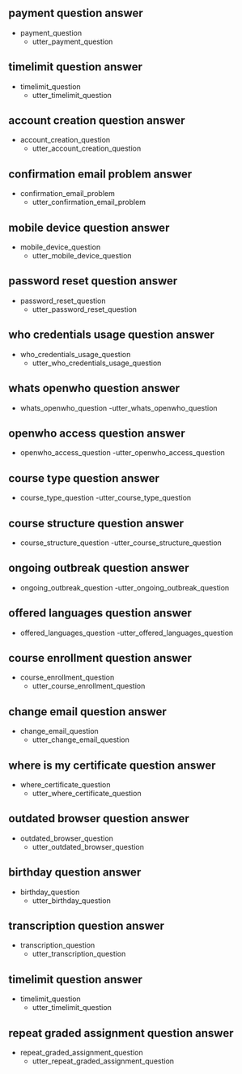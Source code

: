 <!-- ## welcome
* conversation_greet
  - utter_conversation_greet
  - utter_conversation_offer_help

## goodbye
* conversation_goodbye
  - utter_conversation_goodbye

## thanks
* conversation_thank_you
  - utter_conversation_youre_welcome -->

## payment question answer
* payment_question
    - utter_payment_question

## timelimit question answer
* timelimit_question
    - utter_timelimit_question

## account creation question answer
* account_creation_question
    - utter_account_creation_question

## confirmation email problem answer
* confirmation_email_problem
    - utter_confirmation_email_problem

## mobile device question answer
* mobile_device_question
    - utter_mobile_device_question

## password reset question answer
* password_reset_question
    - utter_password_reset_question

## who credentials usage question answer
* who_credentials_usage_question
    - utter_who_credentials_usage_question

## whats openwho question answer
* whats_openwho_question
    -utter_whats_openwho_question
    
## openwho access question answer
* openwho_access_question
    -utter_openwho_access_question
    
## course type question answer
* course_type_question
    -utter_course_type_question
    
## course structure question answer
* course_structure_question
    -utter_course_structure_question
    
## ongoing outbreak question answer
* ongoing_outbreak_question
    -utter_ongoing_outbreak_question
    
## offered languages question answer
* offered_languages_question
    -utter_offered_languages_question

## course enrollment question answer
* course_enrollment_question
    - utter_course_enrollment_question

## change email question answer
* change_email_question
    - utter_change_email_question

## where is my certificate question answer
* where_certificate_question
    - utter_where_certificate_question

## outdated browser question answer
* outdated_browser_question
    - utter_outdated_browser_question

## birthday question answer
* birthday_question
    - utter_birthday_question

## transcription question answer
* transcription_question
    - utter_transcription_question

## timelimit question answer
* timelimit_question
    - utter_timelimit_question

## repeat graded assignment question answer
* repeat_graded_assignment_question
    - utter_repeat_graded_assignment_question


    